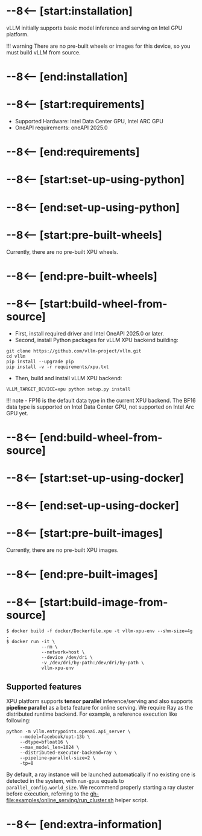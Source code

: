 # --8<-- [start:installation]

vLLM initially supports basic model inference and serving on Intel GPU platform.

!!! warning
    There are no pre-built wheels or images for this device, so you must build vLLM from source.

# --8<-- [end:installation]
# --8<-- [start:requirements]

- Supported Hardware: Intel Data Center GPU, Intel ARC GPU
- OneAPI requirements: oneAPI 2025.0

# --8<-- [end:requirements]
# --8<-- [start:set-up-using-python]

# --8<-- [end:set-up-using-python]
# --8<-- [start:pre-built-wheels]

Currently, there are no pre-built XPU wheels.

# --8<-- [end:pre-built-wheels]
# --8<-- [start:build-wheel-from-source]

- First, install required driver and Intel OneAPI 2025.0 or later.
- Second, install Python packages for vLLM XPU backend building:

```console
git clone https://github.com/vllm-project/vllm.git
cd vllm
pip install --upgrade pip
pip install -v -r requirements/xpu.txt
```

- Then, build and install vLLM XPU backend:

```console
VLLM_TARGET_DEVICE=xpu python setup.py install
```

!!! note
    - FP16 is the default data type in the current XPU backend. The BF16 data
      type is supported on Intel Data Center GPU, not supported on Intel Arc GPU yet.

# --8<-- [end:build-wheel-from-source]
# --8<-- [start:set-up-using-docker]

# --8<-- [end:set-up-using-docker]
# --8<-- [start:pre-built-images]

Currently, there are no pre-built XPU images.

# --8<-- [end:pre-built-images]
# --8<-- [start:build-image-from-source]

```console
$ docker build -f docker/Dockerfile.xpu -t vllm-xpu-env --shm-size=4g .
$ docker run -it \
             --rm \
             --network=host \
             --device /dev/dri \
             -v /dev/dri/by-path:/dev/dri/by-path \
             vllm-xpu-env
```

## Supported features

XPU platform supports **tensor parallel** inference/serving and also supports **pipeline parallel** as a beta feature for online serving. We require Ray as the distributed runtime backend. For example, a reference execution like following:

```console
python -m vllm.entrypoints.openai.api_server \
     --model=facebook/opt-13b \
     --dtype=bfloat16 \
     --max_model_len=1024 \
     --distributed-executor-backend=ray \
     --pipeline-parallel-size=2 \
     -tp=8
```

By default, a ray instance will be launched automatically if no existing one is detected in the system, with `num-gpus` equals to `parallel_config.world_size`. We recommend properly starting a ray cluster before execution, referring to the <gh-file:examples/online_serving/run_cluster.sh> helper script.
# --8<-- [end:extra-information]
